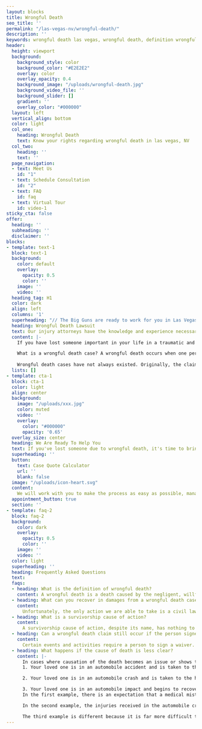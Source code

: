 ```yaml
---
layout: blocks
title: Wrongful Death 
seo_title: ''
permalink: "/las-vegas-nv/wrongful-death/"
description: ''
keywords: wrongful death las vegas, wrongful death, definition wrongful death, accidental death lawyer, wrongful death lawsuit, attorney for wrongful death, wrongful death attorney
header:
  height: viewport
  background:
    background_style: color
    background_color: "#E2E2E2"
    overlay: color
    overlay_opacity: 0.4
    background_image: "/uploads/wrongful-death.jpg"
    background_video_file: ''
    background_slider: []
    gradient: ''
    overlay_color: "#000000"
  layout: left
  vertical_align: bottom
  color: light
  col_one:
    heading: Wrongful Death
    text: Know your rights regarding wrongful death in las vegas, NV
  col_two:
    heading: ''
    text: ''
  page_navigation:
  - text: Meet Us
    id: "1"
  - text: Schedule Consultation
    id: "2"
  - text: FAQ
    id: faq
  - text: Virtual Tour
    id: video-1
sticky_cta: false
offer:
  heading: ''
  subheading: ''
  disclaimer: ''
blocks:
- template: text-1
  block: text-1
  background:
    color: default
    overlay:
      opacity: 0.5
      color: ''
    image: ''
    video: ''
  heading_tag: H1
  color: dark
  align: left
  columns: '1'
  superheading: "// The Big Guns are ready to work for you in Las Vegas, NV "
  heading: Wrongful Death Lawsuit
  text: Our injury attorneys have the knowledge and experience necessary to help you recover what you and your lost loved one are entitled to.  
  content: |-
    If you have lost someone important in your life in a traumatic and unexpected way due to another person's willful or negligent acts, you likely have a wrongful death case. It is important to find an attorney who understands the law's intricacies and will know how to help you through this difficult time. Wrongful death cases are far more complicated than normal injury cases and require significant upfront decisions and attention to detail.

    What is a wrongful death case? A wrongful death occurs when one person's willful or negligent acts cause the death of another, such as in car-on-car crashes, motorcycle accidents, and pedestrian incidents. They happen when normal people get distracted and cause an accident, when someone is driving while texting, or when someone drives drunk. In a case where a person's actions cause the death of another, a wrongful death case likely exists.
    
    Wrongful death cases have not always existed. Originally, the claims died with the deceased. As you can imagine, this was recognized as a problem. Laws were created that allow the estate and the surviving heirs to receive reparations for damages suffered by the deceased loved one and the heirs. Nevada has laws to allow for wrongful death cases and survivorship cases.
  lists: []
- template: cta-1
  block: cta-1
  color: light
  align: center
  background:
    image: "/uploads/xxx.jpg"
    color: muted
    video: ''
    overlay:
      color: "#000000"
      opacity: '0.65'
  overlay_size: center
  heading: We Are Ready To Help You
  text: If you've lost someone due to wrongful death, it's time to bring out The Big Guns. 
  superheading: ''
  button:
    text: Case Quote Calculator
    url: ''
    blank: false
  image: "/uploads/icon-heart.svg"
  content: 
    We will work with you to make the process as easy as possible, managing all aspects to maximize your recovery. You can rest assured that you will receive skilled, aggressive representation in your case. Schedule a free consultation with us today!
  appointment_button: true
  section: ''
- template: faq-2
  block: faq-2
  background:
    color: dark
    overlay:
      opacity: 0.5
      color: ''
    image: ''
    video: ''
  color: light
  superheading: ''
  heading: Frequently Asked Questions
  text: 
  faqs:
  - heading: What is the definition of wrongful death?
    content: A wrongful death is a death caused by the negligent, willful, or wrongful act, neglect, omission, or default of another.
  - heading: What can you recover in damages from a wrongful death case?  
    content: 
      Unfortunately, the only action we are able to take is a civil lawsuit for monetary damages. An estate may need to be created to recover the medical damages of the decedent. As an heir, you are entitled to compensation for your loved one's pain and suffering and your own personal losses, including grief and sorrow, loss of support, companionship, etc. The settlement amounts greatly vary with different circumstances; please contact us for more information. 
  - heading: What is a survivorship cause of action?
    content: 
      A survivorship cause of action, despite its name, has nothing to do with you as the survivor. It is a statutory authority for the estate of your loved one to bring an action against the person who caused the harm. It allows the estate to recover as if your loved one had never passed away. The obvious difference being that any pain and suffering ended at death. However, the estate can recover for medical treatment, damaged property, and pain and suffering. You likely have damages yourself even though you were not in the accident. If this was a loved one such as a husband or wife, or a supporting parent, you have claims to loss of support and consortium. If you witnessed the incident that caused the death, you may have a negligent infliction of emotional distress claim. These are all things that must be addressed early in the case for them to survive.   
  - heading: Can a wrongful death claim still occur if the person signed a waiver?
    content: 
      Certain events and activities require a person to sign a waiver. These can exist with amusement rides, sporting events, hunting events, etc. These waivers attempt to insulate the company putting on the event from any case you may bring in the case of injury or death. These waivers may or may not protect the company. It is important to allow us an opportunity to evaluate the facts and the substance of the waivers. Waivers are usually ineffective in cases of gross negligence and may not cover the activity or method that led to harm, as necessary safety measures may not have been used. There are a lot of questions that need to be answered before a waiver is a certain defense.
  - heading: What happens if the cause of death is less clear?  
    content: |-
      In cases where causation of the death becomes an issue or shows the harmful incident did not cause the death of your loved one, there are still methods of recovery. Here are a few examples of where the cause of death is less clear: 
      1. Your loved one is in an automobile accident and is taken to the hospital. While at the hospital, the doctors make a mistake, and your loved one dies as a result.   

      2. Your loved one is in an automobile crash and is taken to the hospital. Over time, the wounds do not heal, and your loved one is unable to rehabilitate to the point of returning to normal life and eventually passes from an inability to recover from the injuries. 

      3. Your loved one is in an automobile impact and begins to recover. But the recovery is incomplete, and depression sets in because normal activities are not available anymore. Due to the depression, your loved one stops basic self-maintenance and passes from a mismanaged or neglected condition. 
      In the first example, there is an expectation that a medical mistake can occur, leading to further injuries or even death. Because your loved one was in the hospital due to the automobile accident, the person who caused the accident is responsible for their recovery. If your loved one then passes while in the care of the hospital, undergoing treatment for the injuries from the accident, this death can likely be attributed to the accident, and a wrongful death case exists.   

      In the second example, the injuries received in the automobile crash never heal and ultimately cause the death of your loved one. The causation question does not get weaker with time, so long as the injuries are directly related to the crash. In some cases, people spent over a year in recovery before they died, and their death was still directly attributed to the original accident. The question in this scenario is how closely the injuries were related to the initial incident. In this scenario, you likely have a wrongful death case. 

      The third example is different because it is far more difficult to prove. If there are intermediate issues not directly related to the automobile impact, death will be less likely to be linked to it. These cases require careful consideration and care. There may not be a wrongful death case, but there is still a case.
---
```

